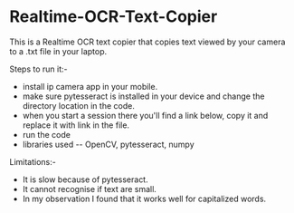# Realtime-OCR-Text-Copier
This is a Realtime OCR text copier that copies text viewed by your camera to a .txt file in your laptop.

Steps to run it:-
- install ip camera app in your mobile.
- make sure pytesseract is installed in your device and change the directory location in the code.
- when you start a session there you'll find a link below, copy it and replace it with link in the file.
- run the code
- libraries used -- OpenCV, pytesseract, numpy

Limitations:-
- It is slow because of pytesseract.
- It cannot recognise if text are small.
- In my observation I found that it works well for capitalized words.
